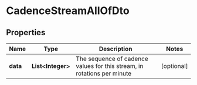 

# CadenceStreamAllOfDto


## Properties

Name | Type | Description | Notes
------------ | ------------- | ------------- | -------------
**data** | **List&lt;Integer&gt;** | The sequence of cadence values for this stream, in rotations per minute |  [optional]



